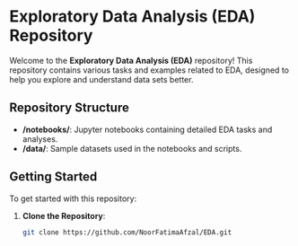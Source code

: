 # Exploratory Data Analysis (EDA) Repository

Welcome to the **Exploratory Data Analysis (EDA)** repository! This repository contains various tasks and examples related to EDA, designed to help you explore and understand data sets better.

## Repository Structure

- **/notebooks/**: Jupyter notebooks containing detailed EDA tasks and analyses.
- **/data/**: Sample datasets used in the notebooks and scripts.

## Getting Started

To get started with this repository:

1. **Clone the Repository**:
   ```bash
   git clone https://github.com/NoorFatimaAfzal/EDA.git
